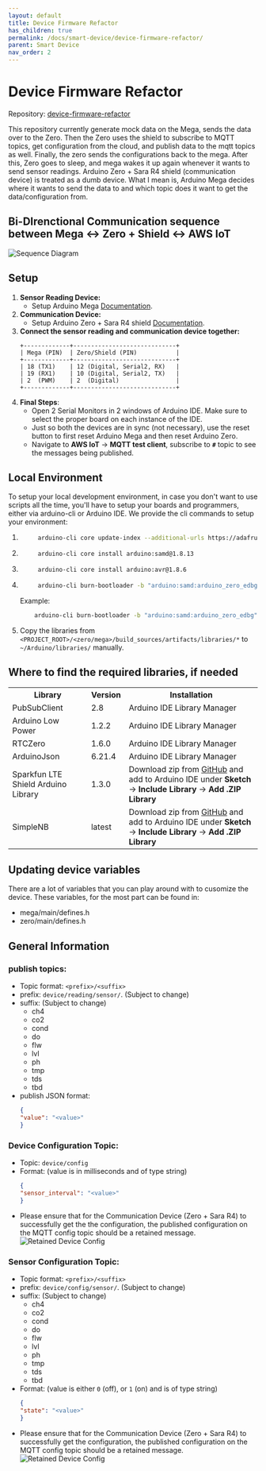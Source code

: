 ```yaml
---
layout: default
title: Device Firmware Refactor
has_children: true
permalink: /docs/smart-device/device-firmware-refactor/
parent: Smart Device
nav_order: 2
---
```


# Device Firmware Refactor
Repository: [device-firmware-refactor](https://github.com/BCIT-Reseach-Long-Term-ISSP/device-firmware-refactor/tree/main)

This repository currently generate mock data on the Mega, sends the data over to the Zero. Then the Zero uses the shield to subscribe to MQTT topics, get configuration from the cloud, and publish data to the mqtt topics as well. Finally, the zero sends the configurations back to the mega. After this, Zero goes to sleep, and mega wakes it up again whenever it wants to send sensor readings.
Arduino Zero + Sara R4 shield (communication device) is treated as a dumb device. What I mean is, Arduino Mega decides where it wants to send the data to and which topic does it want to get the data/configuration from.


## Bi-DIrenctional Communication sequence between Mega <-> Zero + Shield <-> AWS IoT
![Sequence Diagram](./assets/yvr_ema_sequence_diagram.png)

## Setup
1. **Sensor Reading Device:**
    - Setup Arduino Mega [Documentation](./mega_setup.md).
2. **Communication Device:**
    - Setup Arduino Zero + Sara R4 shield [Documentation](./zero_setup.md).
3. **Connect the sensor reading and communication device together:**
    ```
    +-------------+-----------------------------+
    | Mega (PIN)  | Zero/Shield (PIN)           |
    +-------------+-----------------------------+
    | 18 (TX1)    | 12 (Digital, Serial2, RX)   |
    | 19 (RX1)    | 10 (Digital, Serial2, TX)   |
    | 2  (PWM)    | 2  (Digital)                |
    +-------------+-----------------------------+
    ```
4. **Final Steps**:
    - Open 2 Serial Monitors in 2 windows of Arduino IDE. Make sure to select the proper board on each instance of the IDE.
    - Just so both the devices are in sync (not necessary), use the reset button to first reset Arduino Mega and then reset Arduino Zero.
    - Navigate to **AWS IoT** → **MQTT test client**, subscribe to **`#`** topic to see the messages being published.


## Local Environment
To setup your local development environment, in case you don't want to use scripts all the time, you'll have to setup your boards and programmers, either via arduino-cli or Arduino IDE. We provide the cli commands to setup your environment:

1. ```bash
        arduino-cli core update-index --additional-urls https://adafruit.github.io/arduino-board-index/package_adafruit_index.json
    ```
2. ```bash
        arduino-cli core install arduino:samd@1.8.13
    ```
3. ```bash
        arduino-cli core install arduino:avr@1.8.6
    ```
4. ```bash
        arduino-cli burn-bootloader -b "arduino:samd:arduino_zero_edbg" -p "<PORT>" -P "edbg"
    ```
    Example:
    ```bash
        arduino-cli burn-bootloader -b "arduino:samd:arduino_zero_edbg" -p "/dev/ttyACM0" -P "edbg"
    ```
5. Copy the libraries from `<PROJECT_ROOT>/<zero/mega>/build_sources/artifacts/libraries/*` to `~/Arduino/libraries/` manually.

## Where to find the required libraries, if needed
<table>
  <tr>
    <th>Library</th>
    <th>Version</th>
    <th>Installation</th>
  </tr>
  <tr>
    <td>PubSubClient</td>
    <td>2.8</td>
    <td>Arduino IDE Library Manager</td>
  </tr>
  <tr>
    <td>Arduino Low Power</td>
    <td>1.2.2</td>
    <td>Arduino IDE Library Manager</td>
  </tr>
  <tr>
    <td>RTCZero</td>
    <td>1.6.0</td>
    <td>Arduino IDE Library Manager</td>
  </tr>
  <tr>
    <td>ArduinoJson</td>
    <td>6.21.4</td>
    <td>Arduino IDE Library Manager</td>
  </tr>
  <tr>
    <td>Sparkfun LTE Shield Arduino Library</td>
    <td>1.3.0</td>
    <td>Download zip from <a href="https://github.com/sparkfun/SparkFun_LTE_Shield_Arduino_Library/archive/refs/heads/master.zip" target="_blank">GitHub</a> and add to Arduino IDE under <strong>Sketch</strong> → <strong>Include Library</strong> → <strong>Add .ZIP Library</strong></td>
  </tr>
  <tr>
    <td>SimpleNB</td>
    <td>latest</td>
    <td>Download zip from <a href="https://github.com/techstudio-design/SimpleNB/archive/refs/heads/master.zip" target="_blank">GitHub</a> and add to Arduino IDE under <strong>Sketch</strong> → <strong>Include Library</strong> → <strong>Add .ZIP Library</strong></td>
  </tr>
</table>


## Updating device variables
There are a lot of variables that you can play around with to cusomize the device. These variables, for the most part can be found in:
- mega/main/defines.h
- zero/main/defines.h

## General Information
### publish topics:
- Topic format: `<prefix>/<suffix>`
- prefix: `device/reading/sensor/`. (Subject to change)
- suffix: (Subject to change)
    - ch4
    - co2
    - cond
    - do
    - flw
    - lvl
    - ph
    - tmp
    - tds
    - tbd
- publish JSON format:
    ```json
    {
    "value": "<value>"
    }
    ```

### Device Configuration Topic:
- Topic: `device/config`
- Format: (value is in milliseconds and of type string)
    ```json
    {
    "sensor_interval": "<value>"
    }
    ```
- Please ensure that for the Communication Device (Zero + Sara R4) to successfully get the the configuration, the published configuration on the MQTT config topic should be a retained message.<br>
![Retained Device Config](./assets/device_config.png)

### Sensor Configuration Topic:
- Topic format: `<prefix>/<suffix>`
- prefix: `device/config/sensor/`. (Subject to change)
- suffix: (Subject to change)
    - ch4
    - co2
    - cond
    - do
    - flw
    - lvl
    - ph
    - tmp
    - tds
    - tbd
- Format: (value is either `0` (off), or `1` (on) and is of type string)
    ```json
    {
    "state": "<value>"
    }
    ```
- Please ensure that for the Communication Device (Zero + Sara R4) to successfully get the configuration, the published configuration on the MQTT config topic should be a retained message.<br>
![Retained Device Config](./assets/sensor_config.png)